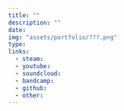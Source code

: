 ```yaml
---
title: ""
description: ""
date:
img: "assets/portfolio/???.png"
type:
links:
  - steam:
  - youtube:
  - soundcloud:
  - bandcamp:
  - github:
  - other:
---
```

